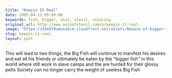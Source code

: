 ```yaml
---
title: "Keepin It Real"
date: 2005-04-13 05:00:00
keywords: fish, bigger, axis, stevil, coloring
original_url: http://www.axisofstevil.com/p/keepin-it-real
image: "https://d3e878vmunx8cm.cloudfront.net/assets/Beware-of-bigger-fish-800.jpg"
slug: keepin-it-real
layout: post
---
```


This will lead to two things; the Big Fish will continue to manifest his  desires and eat all his friends or ultimately be eaten by the  &quot;bigger fish&quot; in this world where  still work in slave camps and the  are hunted for their glossy pelts Society can no longer carry the weight of useless Big Fish

